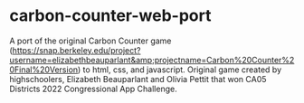 # carbon-counter-web-port
A port of the original Carbon Counter game (https://snap.berkeley.edu/project?username=elizabethbeauparlant&amp;projectname=Carbon%20Counter%20Final%20Version) to html, css, and javascript.  Original game created by highschoolers, Elizabeth Beauparlant and Olivia Pettit that won CA05 Districts 2022 Congressional App Challenge.
